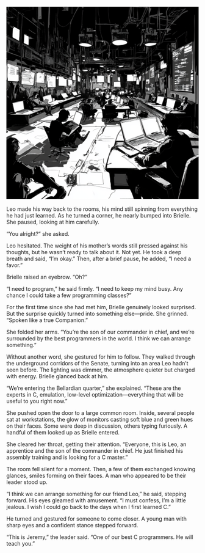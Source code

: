 
![Bellardians](/assets/images/bellardians.png)

Leo made his way back to the rooms, his mind still spinning from everything he had just learned. As he turned a corner, he nearly bumped into Brielle. She paused, looking at him carefully.  

“You alright?” she asked.  

Leo hesitated. The weight of his mother’s words still pressed against his thoughts, but he wasn’t ready to talk about it. Not yet. He took a deep breath and said, “I’m okay.” Then, after a brief pause, he added, “I need a favor.”  

Brielle raised an eyebrow. “Oh?”  

“I need to program,” he said firmly. “I need to keep my mind busy. Any chance I could take a few programming classes?”  

For the first time since she had met him, Brielle genuinely looked surprised. But the surprise quickly turned into something else—pride. She grinned. “Spoken like a true Companion.”  

She folded her arms. “You’re the son of our commander in chief, and we’re surrounded by the best programmers in the world. I think we can arrange something.”  

Without another word, she gestured for him to follow. They walked through the underground corridors of the Senate, turning into an area Leo hadn’t seen before. The lighting was dimmer, the atmosphere quieter but charged with energy. Brielle glanced back at him.  

“We’re entering the Bellardian quarter,” she explained. “These are the experts in C, emulation, low-level optimization—everything that will be useful to you right now.”  

She pushed open the door to a large common room. Inside, several people sat at workstations, the glow of monitors casting soft blue and green hues on their faces. Some were deep in discussion, others typing furiously. A handful of them looked up as Brielle entered.  

She cleared her throat, getting their attention. “Everyone, this is Leo, an apprentice and the son of the commander in chief. He just finished his assembly training and is looking for a C master.”  

The room fell silent for a moment. Then, a few of them exchanged knowing glances, smiles forming on their faces. A man who appeared to be their leader stood up.  

“I think we can arrange something for our friend Leo,” he said, stepping forward. His eyes gleamed with amusement. “I must confess, I’m a little jealous. I wish I could go back to the days when I first learned C.”  

He turned and gestured for someone to come closer. A young man with sharp eyes and a confident stance stepped forward.  

“This is Jeremy,” the leader said. “One of our best C programmers. He will teach you.”
